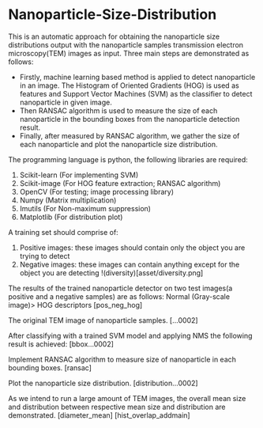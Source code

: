 # Nanoparticle-Size-Distribution

This is an automatic approach for obtaining the nanoparticle size distributions output with the nanoparticle samples transmission electron microscopy(TEM) images as input. Three main steps are demonstrated as follows: 
- Firstly, machine learning based method is applied to detect nanoparticle in an image. The Histogram of Oriented Gradients (HOG) is used as features and Support Vector Machines (SVM) as the classifier to detect nanoparticle in given image. 
- Then RANSAC algorithm is used to measure the size of each nanoparticle in the bounding boxes from the nanoparticle detection result.
- Finally, after measured by RANSAC algorithm, we gather the size of each nanoparticle and plot the nanoparticle size distribution. 

The programming language is python, the following libraries are required:

1. Scikit-learn (For implementing SVM)
2. Scikit-image (For HOG feature extraction; RANSAC algorithm)
3. OpenCV (For testing; image processing library)
4. Numpy (Matrix multiplication)
5. Imutils (For Non-maximum suppression)
6. Matplotlib (For distribution plot)

A training set should comprise of:

1. Positive images: these images should contain only the object you are trying to detect
2. Negative images: these images can contain anything except for the object you are detecting
!(diversity)[asset/diversity.png]


The results of the trained nanoparticle detector on two test images(a positive and a negative samples) are as follows: Normal (Gray-scale image)> HOG descriptors
[pos_neg_hog]

The original TEM image of nanoparticle samples.
[...0002]

After classifying with a trained SVM model and applying NMS the following result is achieved:
[bbox...0002]

Implement RANSAC algorithm to measure size of nanoparticle in each bounding boxes.
[ransac]

Plot the nanoparticle size distribution.
[distribution...0002]

As we intend to run a large amount of TEM images, the overall mean size and distribution between respective mean size and distribution are demonstrated. 
[diameter_mean]
[hist_overlap_addmain]


